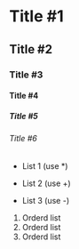 # Title #1
## Title #2
### Title #3
#### Title #4
##### Title #5
###### Title #6

* List 1 (use *)
+ List 2 (use +)
- List 3 (use -)

1. Orderd list
2. Orderd list
3. Orderd list

